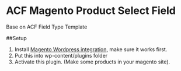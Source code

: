 # ACF Magento Product Select Field

Base on ACF Field Type Template

##Setup

1. Install [Magento Wordpress integration](http://wordpress.org/support/plugin/magento-wordpress-integration/), make sure it works first.
2. Put this into wp-content/plugins folder
3. Activate this plugin. (Make some products in your magento site).